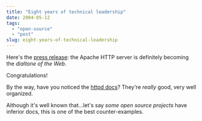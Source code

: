 ```yaml
---
title: "Eight years of technical leadership"
date: 2004-05-12
tags: 
  - "open-source"
  - "post"
slug: eight-years-of-technical-leadership
---
```


Here's the [press release](http://nagoya.apache.org/eyebrowse/ReadMsg?listName=announce@apache.org&msgNo=119): the Apache HTTP server is definitely becoming the _dialtone of the Web_.

Congratulations!

By the way, have you noticed the [httpd docs](http://httpd.apache.org/docs-2.0/)? They're _really_ good, very well organized.

Although it's well known that...let's say _some open source projects_ have inferior docs, this is one of the best counter-examples.
